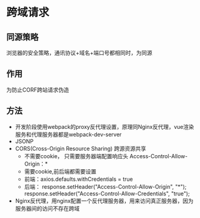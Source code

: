 <!--
 * @Author: your name
 * @Date: 2020-03-04 15:00:53
 * @LastEditTime: 2020-03-16 15:52:33
 * @LastEditors: Please set LastEditors
 * @Description: In User Settings Edit
 * @FilePath: \vue-note\网络\跨域请求.md
 -->

# 跨域请求

## 同源策略

浏览器的安全策略，通讯协议+域名+端口号都相同时，为同源

## 作用

为防止CORF跨站请求伪造

## 方法

- 开发阶段使用webpack的proxy反代理设置，原理同Nginx反代理，vue渲染服务和代理服务器都是webpack-dev-server
- JSONP
- CORS(Cross-Origin Resource Sharing)​ 跨源资源共享
  - 不需要cookie， 只需要服务器端配置响应头 Access-Control-Allow-Origin：*
  - 需要cookie,前后端都需要设置
   - 前端：axios.defaults.withCredentials = true
   - 后端：
     response.setHeader("Access-Control-Allow-Origin", "*"); 
     response.setHeader("Access-Control-Allow-Credentials", "true"); 
- Nginx反代理，用nginx配置一个反代理服务器，用来访问真正服务器，因为服务器间的访问不存在跨域
